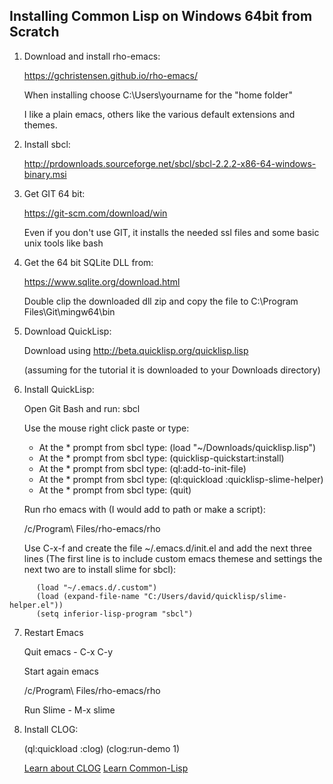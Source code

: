 ## Installing Common Lisp on Windows 64bit from Scratch

1. Download and install rho-emacs:

   https://gchristensen.github.io/rho-emacs/

   When installing choose C:\Users\yourname for the "home folder"

   I like a plain emacs, others like the various default extensions and themes.

2. Install sbcl:

   http://prdownloads.sourceforge.net/sbcl/sbcl-2.2.2-x86-64-windows-binary.msi

3. Get GIT 64 bit:

   https://git-scm.com/download/win

   Even if you don't use GIT, it installs the needed ssl files and
   some basic unix tools like bash

4. Get the 64 bit SQLite DLL from:

   https://www.sqlite.org/download.html

   Double clip the downloaded dll zip and copy the file to C:\Program Files\Git\mingw64\bin

5. Download QuickLisp:

   Download using http://beta.quicklisp.org/quicklisp.lisp

   (assuming for the tutorial it is downloaded to your Downloads
   directory)

6. Install QuickLisp:

   Open Git Bash and run: sbcl

   Use the mouse right click paste or type:

   - At the * prompt from sbcl type: (load "~/Downloads/quicklisp.lisp")
   - At the * prompt from sbcl type: (quicklisp-quickstart:install)
   - At the * prompt from sbcl type: (ql:add-to-init-file)
   - At the * prompt from sbcl type: (ql:quickload :quicklisp-slime-helper)
   - At the * prompt from sbcl type: (quit)

   Run rho emacs with (I would add to path or make a script):

      /c/Program\ Files/rho-emacs/rho

   Use C-x-f and create the file ~/.emacs.d/init.el and add the next three lines
   (The first line is to include custom emacs themese and settings the next two
    are to install slime for sbcl):

```
      (load "~/.emacs.d/.custom")
      (load (expand-file-name "C:/Users/david/quicklisp/slime-helper.el"))
      (setq inferior-lisp-program "sbcl")
```

7. Restart Emacs

   Quit emacs - C-x C-y

   Start again emacs

   /c/Program\ Files/rho-emacs/rho

   Run Slime - M-x slime

7. Install CLOG:

   (ql:quickload :clog)
   (clog:run-demo 1)

   [Learn about CLOG](README.md)
   [Learn Common-Lisp](LEARN.md)
